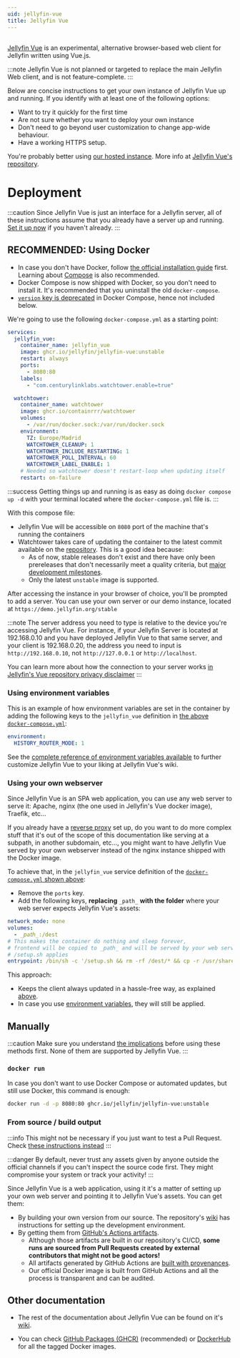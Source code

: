 ```yaml
---
uid: jellyfin-vue
title: Jellyfin Vue
---
```

##

[Jellyfin Vue](https://github.com/jellyfin/jellyfin-vue) is an experimental, alternative browser-based web client for Jellyfin written using Vue.js.

:::note
Jellyfin Vue is not planned or targeted to replace the main Jellyfin Web client, and is not feature-complete.
:::

Below are concise instructions to get your own instance of Jellyfin Vue up and running.
If you identify with at least one of the following options:

* Want to try it quickly for the first time
* Are not sure whether you want to deploy your own instance
* Don't need to go beyond user customization to change app-wide behaviour.
* Have a working HTTPS setup.

You're probably better using [our hosted instance](https://jf-vue.pages.dev).
More info at [Jellyfin Vue's repository](https://github.com/jellyfin/jellyfin-vue).

# Deployment

:::caution
Since Jellyfin Vue is just an interface for a Jellyfin server, all of these instructions assume that you already have a server up and running.
[Set it up now](../installation/index.mdx) if you haven't already.
:::

## RECOMMENDED: Using Docker

* In case you don't have Docker, follow [the official installation guide](https://docs.docker.com/engine/install) first.
Learning about [Compose](https://docs.docker.com/compose) is also recommended.
* Docker Compose is now shipped with Docker, so you don't need to install it. It's recommended that you uninstall
the old `docker-compose`.
* [`version` key is deprecated](https://docs.docker.com/reference/compose-file/version-and-name/#version-top-level-element-obsolete)
in Docker Compose, hence not included below.

We're going to use the following `docker-compose.yml` as a starting point:

```yaml
services:
  jellyfin_vue:
    container_name: jellyfin_vue
    image: ghcr.io/jellyfin/jellyfin-vue:unstable
    restart: always
    ports:
      - 8080:80
    labels:
      - "com.centurylinklabs.watchtower.enable=true"

  watchtower:
    container_name: watchtower
    image: ghcr.io/containrrr/watchtower
    volumes:
      - /var/run/docker.sock:/var/run/docker.sock
    environment:
      TZ: Europe/Madrid
      WATCHTOWER_CLEANUP: 1
      WATCHTOWER_INCLUDE_RESTARTING: 1
      WATCHTOWER_POLL_INTERVAL: 60
      WATCHTOWER_LABEL_ENABLE: 1
    # Needed so watchtower doesn't restart-loop when updating itself
    restart: on-failure
```

<span id="why-updates-needed"></span>

:::success
Getting things up and running is as easy as doing `docker compose up -d` with your terminal
located where the `docker-compose.yml` file is.
:::

With this compose file:

* Jellyfin Vue will be accessible on `8080` port of the machine that's running the containers
* Watchtower takes care of updating the container to the latest commit available on the [repository](https://github.com/jellyfin/jellyfin-vue).
This is a good idea because:
  * As of now, stable releases don't exist and there have only been prereleases that don't necessarily meet a quality criteria, but
    [major development milestones](https://jellyfin.org/posts/vue-vue3/).
  * Only the latest `unstable` image is supported.

After accessing the instance in your browser of choice, you'll be prompted to add a server. You can use your own server or our demo
instance, located at `https://demo.jellyfin.org/stable`

:::note
The server address you need to type is relative to the device you're accessing Jellyfin Vue. For instance,
if your Jellyfin Server is located at 192.168.0.10 and you have deployed Jellyfin Vue to that same server,
and your client is 192.168.0.20, the address you need to input is `http://192.168.0.10`, not
`http://127.0.0.1` or `http://localhost`.

You can learn more about how the connection to your server works
[in Jellyfin's Vue repository privacy disclaimer](https://github.com/jellyfin/jellyfin-vue#privacy-disclaimer-)
:::

### Using environment variables

This is an example of how environment variables are set in the container by adding the
following keys to the `jellyfin_vue` definition in [the above `docker-compose.yml`](#recommended-using-docker):

```yaml
environment:
  HISTORY_ROUTER_MODE: 1
```

See the [complete reference of environment variables available](https://github.com/jellyfin/jellyfin-vue/wiki/Configuration)
to further customize Jellyfin Vue to your liking at Jellyfin Vue's wiki.

### Using your own webserver

Since Jellyfin Vue is an SPA web application, you can use any web server to serve it:
Apache, nginx (the one used in Jellyfin's Vue docker image), Traefik, etc...

If you already have a [reverse proxy](../networking/index.md) set up, do you want to do more complex stuff
that it's out of the scope of this documentation like serving at a subpath, in another subdomain, etc...,
you might want to have Jellyfin Vue served by your own webserver instead of the nginx instance shipped with
the Docker image.

To achieve that, in the `jellyfin_vue` service definition of the [`docker-compose.yml` shown above](#recommended-using-docker):

* Remove the `ports` key.
* Add the following keys, **replacing** `_path_` **with the folder** where your web server expects Jellyfin Vue's assets:

```yaml
network_mode: none
volumes:
  - _𝘱𝘢𝘵𝘩_:/dest
# This makes the container do nothing and sleep forever,
# frontend will be copied to _𝘱𝘢𝘵𝘩_ and will be served by your web server
# /setup.sh applies 
entrypoint: /bin/sh -c '/setup.sh && rm -rf /dest/* && cp -r /usr/share/nginx/html/* /dest && sleep infinity'

```

This approach:

* Keeps the client always updated in a hassle-free way, as explained [above](#recommended-using-docker).
* In case you use [environment variables](#using-environment-variables),
they will still be applied.

## Manually

:::caution
Make sure you understand [the implications](#why-updates-needed) before using these methods first.
None of them are supported by Jellyfin Vue.
:::

### `docker run`

In case you don't want to use Docker Compose or automated updates, but still use Docker, this command is enough:

```bash
docker run -d -p 8080:80 ghcr.io/jellyfin/jellyfin-vue:unstable
```

### From source / build output

:::info
This might not be necessary if you just want to test a Pull Request.
Check [these instructions instead](../testing/web/index.md)
:::

:::danger
By default, never trust any assets given by anyone outside the official channels if you can't inspect the source code first.
They might compromise your system or track your activity!
:::

Since Jellyfin Vue is a web application, using it it's a matter of setting up your own web server
and pointing it to Jellyfin Vue's assets. You can get them:

* By building your own version from our source. The repository's [wiki](https://github.com/jellyfin/jellyfin-vue/wiki)
has instructions for setting up the development environment.
* By getting them from [GitHub's Actions artifacts](https://github.com/jellyfin/jellyfin-vue/actions).
  * Although those artifacts are built in our repository's CI/CD,
  **some runs are sourced from Pull Requests created by external contributors that might not be good actors!**
  * All artifacts generated by GitHub Actions are [built with provenances](https://github.com/jellyfin/jellyfin-vue/attestations).
  * Our official Docker image is built from GitHub Actions and all the process is transparent and can be audited.

## Other documentation

* The rest of the documentation about Jellyfin Vue can be found on it's [wiki](https://github.com/jellyfin/jellyfin-vue/wiki).

* You can check [GitHub Packages (GHCR)](https://github.com/jellyfin/jellyfin-vue/pkgs/container/jellyfin-vue) (recommended)
or [DockerHub](https://hub.docker.com/r/jellyfin/jellyfin-vue) for all the tagged Docker images.
